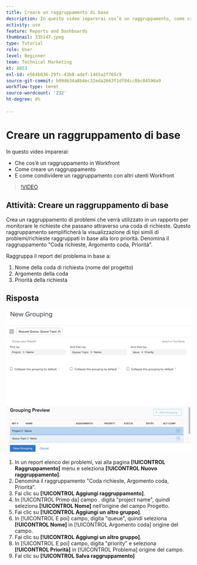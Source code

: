 ```yaml
---
title: Creare un raggruppamento di base
description: In questo video imparerai cos’è un raggruppamento, come crearne uno e come condividere un raggruppamento con altri utenti in [!DNL  Workfront].
activity: use
feature: Reports and Dashboards
thumbnail: 335147.jpeg
type: Tutorial
role: User
level: Beginner
team: Technical Marketing
kt: 8853
exl-id: e564b836-29fc-43b8-adef-1465a2f765c9
source-git-commit: b09d634a8b4ec32eda2663f1df04cc8bc04596a9
workflow-type: tm+mt
source-wordcount: '232'
ht-degree: 0%

---
```


# Creare un raggruppamento di base

In questo video imparerai:

* Che cos’è un raggruppamento in Workfront
* Come creare un raggruppamento
* E come condividere un raggruppamento con altri utenti Workfront

>[!VIDEO](https://video.tv.adobe.com/v/335147/?quality=12)

## Attività: Creare un raggruppamento di base

Crea un raggruppamento di problemi che verrà utilizzato in un rapporto per monitorare le richieste che passano attraverso una coda di richieste. Questo raggruppamento semplificherà la visualizzazione di tipi simili di problemi/richieste raggruppati in base alla loro priorità. Denomina il raggruppamento &quot;Coda richieste, Argomento coda, Priorità&quot;.

Raggruppa il report del problema in base a:

1. Nome della coda di richiesta (nome del progetto)
1. Argomento della coda
1. Priorità della richiesta

## Risposta

![Immagine della schermata per creare un nuovo raggruppamento](assets/grouping-exercise.png)

1. In un report elenco dei problemi, vai alla pagina **[!UICONTROL Raggruppamento]** menu e seleziona **[!UICONTROL Nuovo raggruppamento]**.
1. Denomina il raggruppamento &quot;Coda richieste, Argomento coda, Priorità&quot;.
1. Fai clic su **[!UICONTROL Aggiungi raggruppamento]**.
1. In [!UICONTROL Primo da] campo . digita &quot;project name&quot;, quindi seleziona **[!UICONTROL Nome]** nell’origine del campo Progetto.
1. Fai clic su **[!UICONTROL Aggiungi un altro gruppo]**.
1. In [!UICONTROL E poi] campo, digita &quot;queue&quot;, quindi seleziona **[!UICONTROL Nome]** in [!UICONTROL Argomento coda] origine del campo.
1. Fai clic su **[!UICONTROL Aggiungi un altro gruppo]**.
1. In [!UICONTROL E poi] campo, digita &quot;priority&quot; e seleziona **[!UICONTROL Priorità]** in [!UICONTROL Problema] origine del campo.
1. Fai clic su **[!UICONTROL Salva raggruppamento]**
